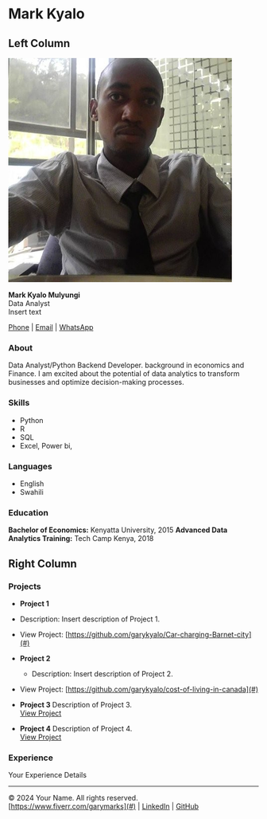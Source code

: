 # Mark Kyalo

## Left Column

![Profile Picture](static/profile.jpg)

**Mark Kyalo Mulyungi**  
Data Analyst  
Insert text

[Phone](tel:+254718812593) | [Email](mailto:mulyungim268@gmail.com) | [WhatsApp](https://wa.me/254718812593)

### About

Data Analyst/Python Backend Developer. background in economics and Finance. I am excited about the potential of data analytics to transform businesses and optimize decision-making processes.

### Skills

- Python
- R
- SQL
- Excel, Power bi,

### Languages

- English
- Swahili

### Education

**Bachelor of Economics:** Kenyatta University, 2015
**Advanced Data Analytics Training:** Tech Camp Kenya, 2018

## Right Column

### Projects

- **Project 1**
- Description: Insert description of Project 1.
- View Project: [https://github.com/garykyalo/Car-charging-Barnet-city](#)

- **Project 2**
  - Description: Insert description of Project 2.
- View Project: [https://github.com/garykyalo/cost-of-living-in-canada](#)

- **Project 3**
  Description of Project 3.  
  [View Project](#)

- **Project 4**
  Description of Project 4.  
  [View Project](#)

### Experience

Your Experience Details

---

&copy; 2024 Your Name. All rights reserved.  
[https://www.fiverr.com/garymarks](#) | [LinkedIn](#) | [GitHub](#)
